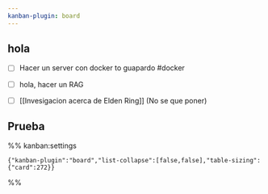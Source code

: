 ```yaml
---
kanban-plugin: board
---
```


## hola

- [ ] Hacer un server con docker to guapardo #docker
- [ ] hola, hacer un RAG
- [ ] [[Invesigacion acerca de Elden Ring]] (No se que poner)


## Prueba





%% kanban:settings
```
{"kanban-plugin":"board","list-collapse":[false,false],"table-sizing":{"card":272}}
```
%%